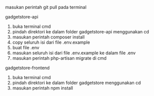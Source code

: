 masukan perintah git pull pada terminal

gadgetstore-api

1. buka terminal cmd
2. pindah direktori ke dalam folder gadgetstore-api menggunakan cd
3. masukan perintah composer install
4. copy seluruh isi dari file .env.example
5. buat file .env
6. masukan seluruh isi dari file .env.example ke dalam file .env
7. masukan perintah php-artisan migrate di cmd

gadgetstore-frontend

1. buka terminal cmd
2. pindah direktori ke dalam folder gadgetstore menggunakan cd
3. masukan perintah npm install
